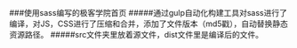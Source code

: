 ﻿###使用sass编写的极客学院首页
#####通过gulp自动化构建工具对sass进行了编译，对JS，CSS进行了压缩和合并，添加了文件版本（md5戳），自动替换静态资源路径。
#####src文件夹里放着源文件，dist文件里是编译后的文件。

